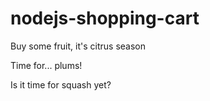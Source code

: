 # nodejs-shopping-cart

Buy some fruit, it's citrus season

Time for... plums!

Is it time for squash yet?
